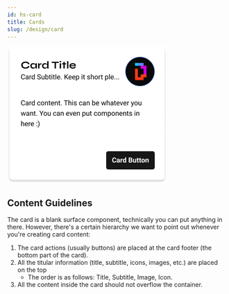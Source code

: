 ```yaml
---
id: hs-card
title: Cards
slug: /design/card
---
```

![HSCard Component](../_media/card.png)

## Content Guidelines
The card is a blank surface component, technically you can put anything in there. However, there's a certain hierarchy we want to point out whenever you're creating card content:
1. The card actions (usually buttons) are placed at the card footer (the bottom part of the card).
2. All the titular information (title, subtitle, icons, images, etc.) are placed on the top
    - The order is as follows: Title, Subtitle, Image, Icon.
3. All the content inside the card should not overflow the container.